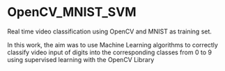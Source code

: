 # OpenCV_MNIST_SVM
Real time video classification using OpenCV and MNIST as training set.

In this work, the aim was to use Machine Learning algorithms to correctly classify video input of digits into the corresponding classes from 0 to 9 using supervised learning with the OpenCV Library
